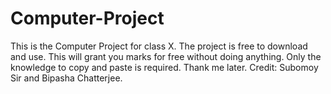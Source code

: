 # Computer-Project
This is the Computer Project for class X. The project is free to download and use. This will grant you marks for free without doing anything. Only the knowledge to copy and paste is required. Thank me later. Credit: Subomoy Sir and Bipasha Chatterjee.
